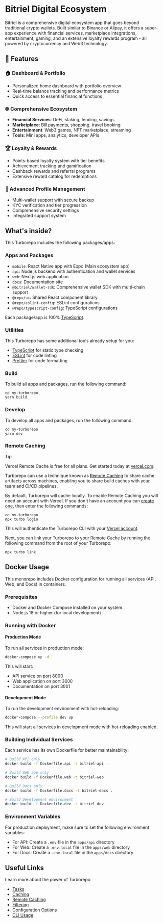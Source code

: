 # Bitriel Digital Ecosystem

Bitriel is a comprehensive digital ecosystem app that goes beyond traditional crypto wallets. Built similar to Binance or Alipay, it offers a super-app experience with financial services, marketplace integrations, entertainment, gaming, and an extensive loyalty rewards program - all powered by cryptocurrency and Web3 technology.

## 🚀 Features

### 🏠 Dashboard & Portfolio

- Personalized home dashboard with portfolio overview
- Real-time balance tracking and performance metrics
- Quick access to essential financial functions

### 🌐 Comprehensive Ecosystem

- **Financial Services**: DeFi, staking, lending, savings
- **Marketplace**: Bill payments, shopping, travel booking
- **Entertainment**: Web3 games, NFT marketplace, streaming
- **Tools**: Mini apps, analytics, developer APIs

### 🏆 Loyalty & Rewards

- Points-based loyalty system with tier benefits
- Achievement tracking and gamification
- Cashback rewards and referral programs
- Extensive reward catalog for redemptions

### 👤 Advanced Profile Management

- Multi-wallet support with secure backup
- KYC verification and tier progression
- Comprehensive security settings
- Integrated support system

## What's inside?

This Turborepo includes the following packages/apps:

### Apps and Packages

- `mobile`: React Native app with Expo (Main ecosystem app)
- `api`: Node.js backend with authentication and wallet services
- `web`: Next.js web application
- `docs`: Documentation site
- `@bitriel/wallet-sdk`: Comprehensive wallet SDK with multi-chain support
- `@repo/ui`: Shared React component library
- `@repo/eslint-config`: ESLint configurations
- `@repo/typescript-config`: TypeScript configurations

Each package/app is 100% [TypeScript](https://www.typescriptlang.org/).

### Utilities

This Turborepo has some additional tools already setup for you:

- [TypeScript](https://www.typescriptlang.org/) for static type checking
- [ESLint](https://eslint.org/) for code linting
- [Prettier](https://prettier.io) for code formatting

### Build

To build all apps and packages, run the following command:

```
cd my-turborepo
yarn build
```

### Develop

To develop all apps and packages, run the following command:

```
cd my-turborepo
yarn dev
```

### Remote Caching

> [!TIP]
> Vercel Remote Cache is free for all plans. Get started today at [vercel.com](https://vercel.com/signup?/signup?utm_source=remote-cache-sdk&utm_campaign=free_remote_cache).

Turborepo can use a technique known as [Remote Caching](https://turborepo.com/docs/core-concepts/remote-caching) to share cache artifacts across machines, enabling you to share build caches with your team and CI/CD pipelines.

By default, Turborepo will cache locally. To enable Remote Caching you will need an account with Vercel. If you don't have an account you can [create one](https://vercel.com/signup?utm_source=turborepo-examples), then enter the following commands:

```
cd my-turborepo
npx turbo login
```

This will authenticate the Turborepo CLI with your [Vercel account](https://vercel.com/docs/concepts/personal-accounts/overview).

Next, you can link your Turborepo to your Remote Cache by running the following command from the root of your Turborepo:

```
npx turbo link
```

## Docker Usage

This monorepo includes Docker configuration for running all services (API, Web, and Docs) in containers.

### Prerequisites

- Docker and Docker Compose installed on your system
- Node.js 18 or higher (for local development)

### Running with Docker

#### Production Mode

To run all services in production mode:

```bash
docker-compose up -d
```

This will start:

- API service on port 8000
- Web application on port 3000
- Documentation on port 3001

#### Development Mode

To run the development environment with hot-reloading:

```bash
docker-compose --profile dev up
```

This will start all services in development mode with hot-reloading enabled.

### Building Individual Services

Each service has its own Dockerfile for better maintainability:

```bash
# Build API only
docker build -f Dockerfile.api -t bitriel-api .

# Build Web app only
docker build -f Dockerfile.web -t bitriel-web .

# Build Docs only
docker build -f Dockerfile.docs -t bitriel-docs .

# Build Development environment
docker build -f Dockerfile.dev -t bitriel-dev .
```

### Environment Variables

For production deployment, make sure to set the following environment variables:

- For API: Create a `.env` file in the `apps/api` directory
- For Web: Create a `.env.local` file in the `apps/web` directory
- For Docs: Create a `.env.local` file in the `apps/docs` directory

## Useful Links

Learn more about the power of Turborepo:

- [Tasks](https://turborepo.com/docs/crafting-your-repository/running-tasks)
- [Caching](https://turborepo.com/docs/crafting-your-repository/caching)
- [Remote Caching](https://turborepo.com/docs/core-concepts/remote-caching)
- [Filtering](https://turborepo.com/docs/crafting-your-repository/running-tasks#using-filters)
- [Configuration Options](https://turborepo.com/docs/reference/configuration)
- [CLI Usage](https://turborepo.com/docs/reference/command-line-reference)
